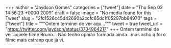 
+++
author = "Jaydson Gomes"
categories = ["tweet"]
date = "Thu Sep 03 14:56:23 +0000 2009"
draft = false
image = "No media found for this Tweet"
slug = "2fc1526c45d42690a2ccfc65dc1f05297bb64970"
tags = ["tweet"]
title = """Ontem terminei de ver aqu..."""
tweet = true
tweet_url = "https://twitter.com/jaydson/status/3734964217"
+++
Ontem terminei de ver aquele filme Bruno... Não tenho opnião formada ainda...mas acho q foi o filme mais estranp que já vi.

